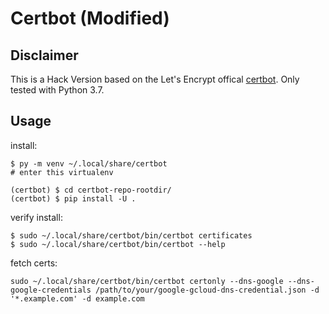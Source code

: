 # Certbot (Modified)

## Disclaimer

This is a Hack Version based on the Let's Encrypt offical [certbot](https://github.com/certbot/certbot). Only tested with Python 3.7.

## Usage

install:

```
$ py -m venv ~/.local/share/certbot
# enter this virtualenv

(certbot) $ cd certbot-repo-rootdir/
(certbot) $ pip install -U .
```

verify install:

```
$ sudo ~/.local/share/certbot/bin/certbot certificates
$ sudo ~/.local/share/certbot/bin/certbot --help
```


fetch certs:

```
sudo ~/.local/share/certbot/bin/certbot certonly --dns-google --dns-google-credentials /path/to/your/google-gcloud-dns-credential.json -d '*.example.com' -d example.com
```
